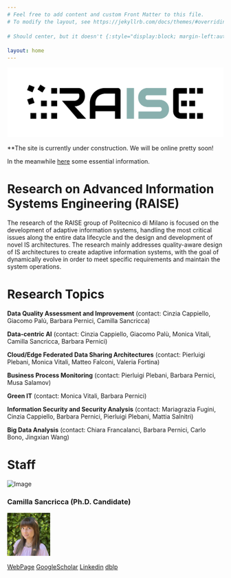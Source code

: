 ```yaml
---
# Feel free to add content and custom Front Matter to this file.
# To modify the layout, see https://jekyllrb.com/docs/themes/#overriding-theme-defaults

# Should center, but it doesn't {:style="display:block; margin-left:auto; margin-right:auto; width:250px"; }

layout: home
---
```


![Image](/static/logo_raise_cropped_.png)

**The site is currently under construction. We will be online pretty soon!
 
In the meanwhile [here](https://www.deib.polimi.it/eng/research-lines/details/85) some essential information.

# Research on Advanced Information Systems Engineering (RAISE)

The research of the RAISE group of Politecnico di Milano is focused on the development of adaptive information systems, handling the most critical issues along the entire data lifecycle and the design and development of novel IS architectures. The research mainly addresses quality-aware design of IS architectures to create adaptive information systems, with the goal of dynamically evolve in order to meet specific requirements and maintain the system operations.
 
# Research Topics

**Data Quality Assessment and Improvement** (contact: Cinzia Cappiello, Giacomo Palù, Barbara Pernici, Camilla Sancricca)

**Data-centric AI** (contact: Cinzia Cappiello, Giacomo Palù, Monica Vitali, Camilla Sancricca, Barbara Pernici)

**Cloud/Edge Federated Data Sharing Architectures** (contact: Pierluigi Plebani, Monica Vitali, Matteo Falconi, Valeria Fortina)

**Business Process Monitoring** (contact: Pierluigi Plebani, Barbara Pernici, Musa Salamov)

**Green IT** (contact: Monica Vitali, Barbara Pernici)

**Information Security and Security Analysis** (contact: Mariagrazia Fugini, Cinzia Cappiello, Barbara Pernici, Pierluigi Plebani, Mattia Salnitri)

**Big Data Analysis** (contact: Chiara Francalanci, Barbara Pernici, Carlo Bono, Jingxian Wang)

# Staff

![Image](/static/group_pic.png)

### Camilla Sancricca (Ph.D. Candidate)
<img src="/static/camilla.jpeg" width="100" height="100" alt="Description">

[WebPage](https://www.deib.polimi.it/ita/personale/dettagli/1122566)
[GoogleScholar](https://www.deib.polimi.it)
[Linkedin](https://www.deib.polimi.it)
[dblp](https://www.deib.polimi.it)
 
